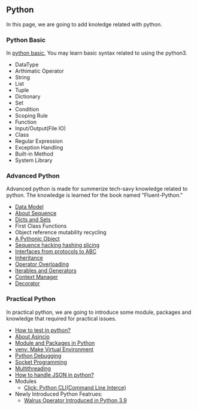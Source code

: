 ## Python
In this page, we are going to add knoledge related with python.

### Python Basic
In [python basic](BasicPython.md), You may learn basic syntax related to using the python3.
- DataType
- Arthimatic Operator
- String
- List
- Tuple
- Dictionary
- Set
- Condition
- Scoping Rule
- Function
- Input/Output(File IO)
- Class
- Regular Expression
- Exception Handling
- Built-in Method
- System Library

### Advanced Python
Advanced python is made for summerize tech-savy knowledge related to python. The knowledge is learned for the book named "Fluent-Python."
- [Data Model](FluentPython/ch01_python_data_model/README.md)
- [About Sequence](FluentPython/ch02_sequence/README.md)
- [Dicts and Sets](FluentPython/ch03_dicts_and_sets/README.md)
- First Class Functions
- Object reference mutability recycling
- [A Pythonic Object](FluentPython/ch09_a_pythonic_object/README.md)
- [Sequence hacking hashing slicing](FluentPython/ch10_sequnce_hacking_hashing_slicing/README.md)
- [Interfaces from protocols to ABC](FluentPython/ch11_interfaces_from_protocols_to_ABCs/README.md)
- [Inheritance](FluentPython/ch12_inheritance/README.md)
- [Operator Overloading](FluentPython/ch13_OperatorOverloading/README.md)
- [Iterables and Generators](FluentPython/ch14_iterables_iterators_and_generators/README.md)
- [Context Manager](FluentPython/ch15_Context_Managers_and_else_Blocks/README.md)
- [Decorator](FluentPython/decorator/README.md)

### Practical Python
In practical python, we are going to introduce some module, packages and knowledge that required for practical issues.

- [How to test in python?](PracticalPython/how_to_test/README.md)
- [About Asincio](PracticalPython/about_asyncio/README.md)
- [Module and Packages in Python](PracticalPython/module_and_pacakges/README.md)
- [venv: Make Virtual Environment](PracticalPython/venv/README.md)
- [Python Debugging](PracticalPython/debugging/README.md)
- [Socket Programming](PracticalPython/socket_programming/README.md)
- [Multithreading](PracticalPython/multithreading/README.md)
- [How to handle JSON in python?](PracticalPython/how_to_handle_json/README.md)
- Modules
    - [Click: Python CLI(Command Line Interce)](PracticalPython/click/README.md)
- Newly Introduced Python Featrues: 
    - [Walrus Operator Introduced in Python 3.9](PracticalPython/walrus_operator/README.md) 